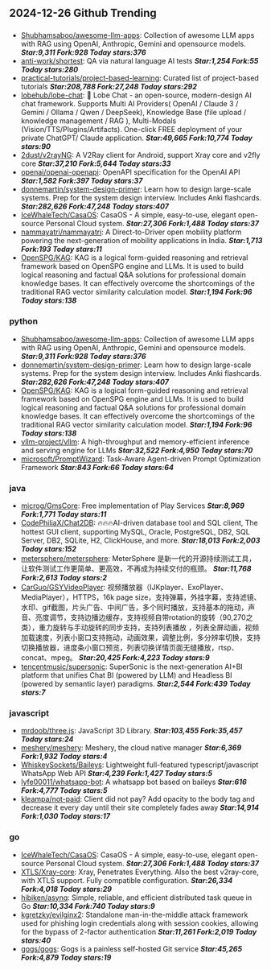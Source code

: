 ## 2024-12-26 Github Trending

### 
* [Shubhamsaboo/awesome-llm-apps](https://github.com/Shubhamsaboo/awesome-llm-apps): Collection of awesome LLM apps with RAG using OpenAI, Anthropic, Gemini and opensource models. ***Star:9,311 Fork:928 Today stars:376***
* [anti-work/shortest](https://github.com/anti-work/shortest): QA via natural language AI tests ***Star:1,254 Fork:55 Today stars:280***
* [practical-tutorials/project-based-learning](https://github.com/practical-tutorials/project-based-learning): Curated list of project-based tutorials ***Star:208,788 Fork:27,248 Today stars:292***
* [lobehub/lobe-chat](https://github.com/lobehub/lobe-chat): 🤯 Lobe Chat - an open-source, modern-design AI chat framework. Supports Multi AI Providers( OpenAI / Claude 3 / Gemini / Ollama / Qwen / DeepSeek), Knowledge Base (file upload / knowledge management / RAG ), Multi-Modals (Vision/TTS/Plugins/Artifacts). One-click FREE deployment of your private ChatGPT/ Claude application. ***Star:49,665 Fork:10,774 Today stars:90***
* [2dust/v2rayNG](https://github.com/2dust/v2rayNG): A V2Ray client for Android, support Xray core and v2fly core ***Star:37,210 Fork:5,644 Today stars:33***
* [openai/openai-openapi](https://github.com/openai/openai-openapi): OpenAPI specification for the OpenAI API ***Star:1,582 Fork:397 Today stars:37***
* [donnemartin/system-design-primer](https://github.com/donnemartin/system-design-primer): Learn how to design large-scale systems. Prep for the system design interview. Includes Anki flashcards. ***Star:282,626 Fork:47,248 Today stars:407***
* [IceWhaleTech/CasaOS](https://github.com/IceWhaleTech/CasaOS): CasaOS - A simple, easy-to-use, elegant open-source Personal Cloud system. ***Star:27,306 Fork:1,488 Today stars:37***
* [nammayatri/nammayatri](https://github.com/nammayatri/nammayatri): A Direct-to-Driver open mobility platform powering the next-generation of mobility applications in India. ***Star:1,713 Fork:193 Today stars:11***
* [OpenSPG/KAG](https://github.com/OpenSPG/KAG): KAG is a logical form-guided reasoning and retrieval framework based on OpenSPG engine and LLMs. It is used to build logical reasoning and factual Q&A solutions for professional domain knowledge bases. It can effectively overcome the shortcomings of the traditional RAG vector similarity calculation model. ***Star:1,194 Fork:96 Today stars:138***

### python
* [Shubhamsaboo/awesome-llm-apps](https://github.com/Shubhamsaboo/awesome-llm-apps): Collection of awesome LLM apps with RAG using OpenAI, Anthropic, Gemini and opensource models. ***Star:9,311 Fork:928 Today stars:376***
* [donnemartin/system-design-primer](https://github.com/donnemartin/system-design-primer): Learn how to design large-scale systems. Prep for the system design interview. Includes Anki flashcards. ***Star:282,626 Fork:47,248 Today stars:407***
* [OpenSPG/KAG](https://github.com/OpenSPG/KAG): KAG is a logical form-guided reasoning and retrieval framework based on OpenSPG engine and LLMs. It is used to build logical reasoning and factual Q&A solutions for professional domain knowledge bases. It can effectively overcome the shortcomings of the traditional RAG vector similarity calculation model. ***Star:1,194 Fork:96 Today stars:138***
* [vllm-project/vllm](https://github.com/vllm-project/vllm): A high-throughput and memory-efficient inference and serving engine for LLMs ***Star:32,522 Fork:4,950 Today stars:70***
* [microsoft/PromptWizard](https://github.com/microsoft/PromptWizard): Task-Aware Agent-driven Prompt Optimization Framework ***Star:843 Fork:66 Today stars:64***

### java
* [microg/GmsCore](https://github.com/microg/GmsCore): Free implementation of Play Services ***Star:8,969 Fork:1,771 Today stars:11***
* [CodePhiliaX/Chat2DB](https://github.com/CodePhiliaX/Chat2DB): 🔥🔥🔥AI-driven database tool and SQL client, The hottest GUI client, supporting MySQL, Oracle, PostgreSQL, DB2, SQL Server, DB2, SQLite, H2, ClickHouse, and more. ***Star:18,013 Fork:2,003 Today stars:152***
* [metersphere/metersphere](https://github.com/metersphere/metersphere): MeterSphere 是新一代的开源持续测试工具，让软件测试工作更简单、更高效，不再成为持续交付的瓶颈。 ***Star:11,768 Fork:2,613 Today stars:2***
* [CarGuo/GSYVideoPlayer](https://github.com/CarGuo/GSYVideoPlayer): 视频播放器（IJKplayer、ExoPlayer、MediaPlayer），HTTPS，16k page size，支持弹幕，外挂字幕，支持滤镜、水印、gif截图，片头广告、中间广告，多个同时播放，支持基本的拖动，声音、亮度调节，支持边播边缓存，支持视频自带rotation的旋转（90,270之类），重力旋转与手动旋转的同步支持，支持列表播放 ，列表全屏动画，视频加载速度，列表小窗口支持拖动，动画效果，调整比例，多分辨率切换，支持切换播放器，进度条小窗口预览，列表切换详情页面无缝播放，rtsp、concat、mpeg。 ***Star:20,425 Fork:4,223 Today stars:9***
* [tencentmusic/supersonic](https://github.com/tencentmusic/supersonic): SuperSonic is the next-generation AI+BI platform that unifies Chat BI (powered by LLM) and Headless BI (powered by semantic layer) paradigms. ***Star:2,544 Fork:439 Today stars:7***

### javascript
* [mrdoob/three.js](https://github.com/mrdoob/three.js): JavaScript 3D Library. ***Star:103,455 Fork:35,457 Today stars:24***
* [meshery/meshery](https://github.com/meshery/meshery): Meshery, the cloud native manager ***Star:6,369 Fork:1,932 Today stars:4***
* [WhiskeySockets/Baileys](https://github.com/WhiskeySockets/Baileys): Lightweight full-featured typescript/javascript WhatsApp Web API ***Star:4,239 Fork:1,427 Today stars:5***
* [lyfe00011/whatsapp-bot](https://github.com/lyfe00011/whatsapp-bot): A whatsapp bot based on baileys ***Star:616 Fork:4,777 Today stars:5***
* [kleampa/not-paid](https://github.com/kleampa/not-paid): Client did not pay? Add opacity to the body tag and decrease it every day until their site completely fades away ***Star:14,914 Fork:1,030 Today stars:17***

### go
* [IceWhaleTech/CasaOS](https://github.com/IceWhaleTech/CasaOS): CasaOS - A simple, easy-to-use, elegant open-source Personal Cloud system. ***Star:27,306 Fork:1,488 Today stars:37***
* [XTLS/Xray-core](https://github.com/XTLS/Xray-core): Xray, Penetrates Everything. Also the best v2ray-core, with XTLS support. Fully compatible configuration. ***Star:26,334 Fork:4,018 Today stars:29***
* [hibiken/asynq](https://github.com/hibiken/asynq): Simple, reliable, and efficient distributed task queue in Go ***Star:10,334 Fork:740 Today stars:9***
* [kgretzky/evilginx2](https://github.com/kgretzky/evilginx2): Standalone man-in-the-middle attack framework used for phishing login credentials along with session cookies, allowing for the bypass of 2-factor authentication ***Star:11,261 Fork:2,019 Today stars:40***
* [gogs/gogs](https://github.com/gogs/gogs): Gogs is a painless self-hosted Git service ***Star:45,265 Fork:4,879 Today stars:19***
